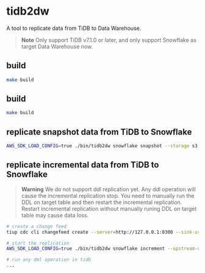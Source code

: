 # tidb2dw

A tool to replicate data from TiDB to Data Warehouse.

> **Note**
> Only support TiDB v7.1.0 or later, and only support Snowflake as target Data Warehouse now.

## build

```bash
make build
```

## build

```bash
make build
```

## replicate snapshot data from TiDB to Snowflake

```bash
AWS_SDK_LOAD_CONFIG=true ./bin/tidb2dw snowflake snapshot --storage s3://test/dump --table <database_name>.<table_name> --snowflake.account-id <organization>-<account> --snowflake.user <use_name> --snowflake.pass <password> --snowflake.database <database> --snowflake.schema <schema>
```

## replicate incremental data from TiDB to Snowflake

> **Warning**
> We do not support ddl replication yet. Any ddl operation will cause the incremental replication stop. You need to manually run the DDL on target table and then restart the incremental replication.
> Restart incremental replication without manually runing DDL on target table may cause data loss.

```bash
# create a change feed
tiup cdc cli changefeed create --server=http://127.0.0.1:8300 --sink-uri="s3://test/cdc?protocol=csv&flush-interval=5m&file-size=268435456"

# start the replication
AWS_SDK_LOAD_CONFIG=true ./bin/tidb2dw snowflake increment --upstream-uri="s3://test/cdc?protocol=csv&flush-interval=5m&file-size=268435456" --downstream-uri="<use_name>:<password>@<organization>-<account>/<database>/<schema>?warehouse=<warehouse>"

# run any dml operation in tidb
...
```
